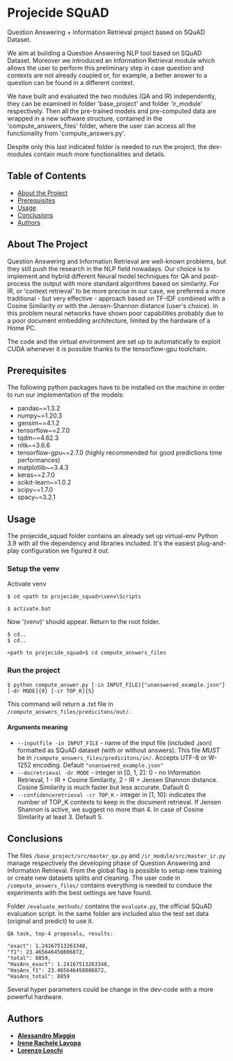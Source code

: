# Projecide SQuAD
Question Answering + Information Retrieval project based on SQuAD Dataset.

We  aim  at  building a Question Answering NLP tool based on SQuAD Dataset. Moreover we introduced an Information 
Retrieval module which allows the user to perform this preliminary step in case question and contexts are not already
coupled or, for example, a better answer to a question can be found in a different context.

We have built and evaluated the two modules (QA and IR) independently, they can be examined in folder 'base_project'
and folder 'ir_module' respectively. Then all the pre-trained models and pre-computed data are wrapped in a new 
software structure, contained in the 'compute_answers_files' folder, where the user can access all the functionality 
from 'compute_answers.py'.

Despite only this last indicated folder is needed to run the project, the dev-modules contain much more functionalities
and details.


## Table of Contents

* [About the Project](#about-the-project)
* [Prerequisites](#prerequisites)
* [Usage](#usage)
* [Conclusions](#conclusions)
* [Authors](#authors)


## About The Project
Question Answering and Information Retrieval are well-known problems, but they still push the research in the NLP field 
nowadays. Our choice is to implement and hybrid different Neural model techniques for QA and post-process the output
with more standard algorithms based on similarity. For IR, or 'context retrieval' to be more precise in our case, we 
preferred a more traditional - but very effective - approach based on TF-IDF combined with a Cosine Similarity or with
the Jensen-Shannon distance (user's choice). In this problem neural networks have shown poor capabilities probably due
to a poor document embedding architecture, limited by the hardware of a Home PC.

The code and the virtual environment are set up to automatically to exploit CUDA whenever it is possible thanks to the
tensorflow-gpu toolchain.

## Prerequisites
The following python packages have to be installed on the machine in order to run our 
implementation of the models:
* pandas~=1.3.2
* numpy~=1.20.3
* gensim~=4.1.2
* tensorflow~=2.7.0
* tqdm~=4.62.3
* nltk~=3.6.6
* tensorflow-gpu~=2.7.0 (highly recommended for good predictions time performances)
* matplotlib~=3.4.3
* keras~=2.7.0
* scikit-learn~=1.0.2
* scipy~=1.7.0
* spacy~=3.2.1


## Usage
The projecide_squad folder contains an already set up virtual-env Python 3.9 with all the dependency and libraries 
included. It's the easiest plug-and-play configuration we figured it out.

### Setup the venv
Activate venv
```console
$ cd <path to projecide_squad>\venv\Scripts
```
```console
$ activate.bat
```
Now '(venv)' should appear. Return to the root folder.
```console
$ cd..
$ cd..
```
```console
<path to projecide_squad>$ cd compute_answers_files
```
### Run the project
```console
$ python compute_answer.py [-in INPUT_FILE]{"unanswered_example.json"} [-dr MODE]{0} [-cr TOP_K]{5}
```
This command will return a .txt file in ```/compute_answers_files/predicitons/out/```.

#### Arguments meaning

- ```--inputfile -in INPUT_FILE``` - name of the input file (included .json) formatted as SQuAD dataset (with or without
  answers). This file *MUST* be in ```/compute_answers_files/predicitons/in/```. Accepts UTF-8 or W-1252 encoding. 
  Default ```"unanswered_example.json"```
- ```--docretrieval -dr MODE``` - integer in [0, 1, 2]: 0 - no Information Retrieval, 1 - IR + Cosine Similarity, 2 - 
  IR + Jensen Shannon distance. Cosine Similarity is much faster but less accurate. Dafault 0.
- ```--confidenceretrieval -cr TOP_K``` - integer in [1, 10]: indicates the number of TOP_K contexts to keep in the 
document retrieval. If Jensen Shannon is active, we suggest no more than 4. In case of Cosine Similarity at least 3. 
  Default 5.

## Conclusions
The files ```/base_project/src/master_qa.py``` and  ```/ir_module/src/master_ir.py``` manage respectively the developing
phase of Question Answering and Information Retrieval. From the global flag is possible to setup new training or create
new datasets splits and cleaning. The user code in ```/compute_answers_files/``` contains everything is needed to 
conduce the experiments with the best settings we have found. 

Folder ```/evaluate_methods/``` contains the ```evaluate.py```, the official SQuAD evaluation script. In the same
folder are included also the test set data (original and predict) to use it.
```
QA task, top-4 proposals, results:

"exact": 1.24167513263348,
"f1": 23.465646450806872,
"total": 8859,
"HasAns_exact": 1.24167513263348,
"HasAns_f1": 23.465646450806872,
"HasAns_total": 8859

```

Several hyper parameters could be change in the dev-code with a more powerful hardware.

## Authors
* [**Alessandro Maggio**](alessandro.maggio5@studio.unibo.it)
* [**Irene Rachele Lavopa**](irenerachele.lavopa@studio.unibo.it)
* [**Lorenzo Loschi**](lorenzo.loschi@studio.unibo.it)
